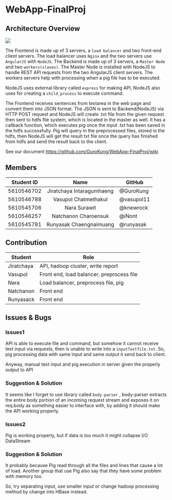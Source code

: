 # WebApp-FinalProj

## Architecture Overview

![](http://s33.postimg.org/7yf82fjkf/Screen_Shot_2559_05_28_at_11_31_21_AM.png)

The Frontend is made up of 3 servers, a `load balancer` and two front-end client servers. The load balancer uses `Nginx` and the two servers use `AngularJS` with `NodeJS`. The Backend is made up of 3 servers, a `Master Node` and two `workers(slaves)`. The Master Node is installed with NodeJS to handle REST API requests from the two AngularJS client servers. The workers servers help with processing when a pig file has to be executed.

NodeJS uses external library called `express` for making API, NodeJS also uses for creating a `child_process` to execute command.

The Frontend receives sentences from textarea in the web page and convert them into JSON format. The JSON is sent to Backend(NodeJS) via HTTP POST request and NodeJS will create .txt file from the given request then sent to hdfs file system, which is located in the master as well. It has a callback function, which executes pig once the input .txt has been saved in the hdfs successfully. Pig will query in the preprocessed files, stored in the hdfs, then NodeJS will get the result txt file once the query has finished from hdfs and send the result back to the client.

See our document https://github.com/GuroKung/WebApp-FinalProj/wiki

## Members

| Student ID | Name | GitHub |
| ---------- |:-------:| -------------------- |
| 5610546702 | Jiratchaya Intaragumhaeng | @GuroKung |
| 5610546788 | Vasupol Chatmethakul | @vasupol11 |
| 5610545706 | Nara Surawit | @knewrock |
| 5610546257 | Natchanon Charoensuk | @iNont |
| 5610545781 | Runyasak Chaengnaimuang | @runyasak |

## Contribution
| Student | Role | 
| ---------- |-------| 
| Jiratchaya | API, hadoop cluster, write report |
| Vasupol | Front end, load balancer, preprocess file |
| Nara | Load balancer, preprocess file, pig |
| Natchanon | Front end |
| Runyasack | Front end |

## Issues & Bugs
### Issues1
API is able to execute file and command, but somehow it cannot receive text input via requests, then is unable to write into a `inputTextfile.txt`. So, pig processing data with same input and same output it send back to client.

Anyway, manual text input and pig execution in server given the properly output to API 

### Suggestion & Solution
It seems like I forget to use library called `body-parser` , body-parser extracts the entire body portion of an incoming request stream and exposes it on req.body as something easier to interface with, by adding it should make the API working properly.

### Issues2
Pig is working properly, but if data is too much it might collapse I/O DataStream

### Suggestion & Solution
It probably because Pig read through all the files and lines that cause a lot of load. Another group that use Pig also say that they have some problem with memory too.

So, try separating input, use smaller input or change hadoop processing method by change into HBase instead.
